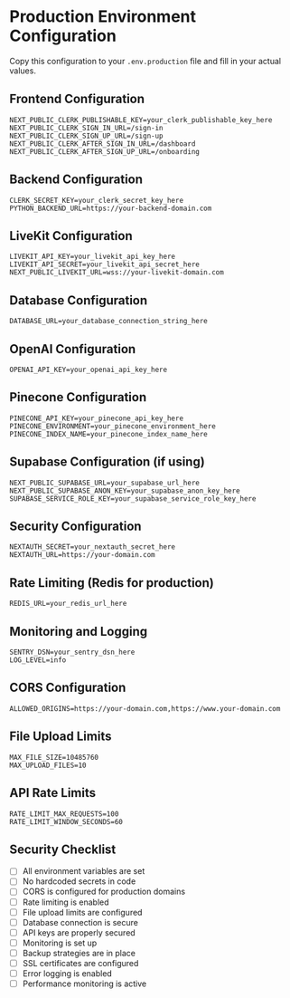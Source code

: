 # Production Environment Configuration

Copy this configuration to your `.env.production` file and fill in your actual values.

## Frontend Configuration
```env
NEXT_PUBLIC_CLERK_PUBLISHABLE_KEY=your_clerk_publishable_key_here
NEXT_PUBLIC_CLERK_SIGN_IN_URL=/sign-in
NEXT_PUBLIC_CLERK_SIGN_UP_URL=/sign-up
NEXT_PUBLIC_CLERK_AFTER_SIGN_IN_URL=/dashboard
NEXT_PUBLIC_CLERK_AFTER_SIGN_UP_URL=/onboarding
```

## Backend Configuration
```env
CLERK_SECRET_KEY=your_clerk_secret_key_here
PYTHON_BACKEND_URL=https://your-backend-domain.com
```

## LiveKit Configuration
```env
LIVEKIT_API_KEY=your_livekit_api_key_here
LIVEKIT_API_SECRET=your_livekit_api_secret_here
NEXT_PUBLIC_LIVEKIT_URL=wss://your-livekit-domain.com
```

## Database Configuration
```env
DATABASE_URL=your_database_connection_string_here
```

## OpenAI Configuration
```env
OPENAI_API_KEY=your_openai_api_key_here
```

## Pinecone Configuration
```env
PINECONE_API_KEY=your_pinecone_api_key_here
PINECONE_ENVIRONMENT=your_pinecone_environment_here
PINECONE_INDEX_NAME=your_pinecone_index_name_here
```

## Supabase Configuration (if using)
```env
NEXT_PUBLIC_SUPABASE_URL=your_supabase_url_here
NEXT_PUBLIC_SUPABASE_ANON_KEY=your_supabase_anon_key_here
SUPABASE_SERVICE_ROLE_KEY=your_supabase_service_role_key_here
```

## Security Configuration
```env
NEXTAUTH_SECRET=your_nextauth_secret_here
NEXTAUTH_URL=https://your-domain.com
```

## Rate Limiting (Redis for production)
```env
REDIS_URL=your_redis_url_here
```

## Monitoring and Logging
```env
SENTRY_DSN=your_sentry_dsn_here
LOG_LEVEL=info
```

## CORS Configuration
```env
ALLOWED_ORIGINS=https://your-domain.com,https://www.your-domain.com
```

## File Upload Limits
```env
MAX_FILE_SIZE=10485760
MAX_UPLOAD_FILES=10
```

## API Rate Limits
```env
RATE_LIMIT_MAX_REQUESTS=100
RATE_LIMIT_WINDOW_SECONDS=60
```

## Security Checklist

- [ ] All environment variables are set
- [ ] No hardcoded secrets in code
- [ ] CORS is configured for production domains
- [ ] Rate limiting is enabled
- [ ] File upload limits are configured
- [ ] Database connection is secure
- [ ] API keys are properly secured
- [ ] Monitoring is set up
- [ ] Backup strategies are in place
- [ ] SSL certificates are configured
- [ ] Error logging is enabled
- [ ] Performance monitoring is active